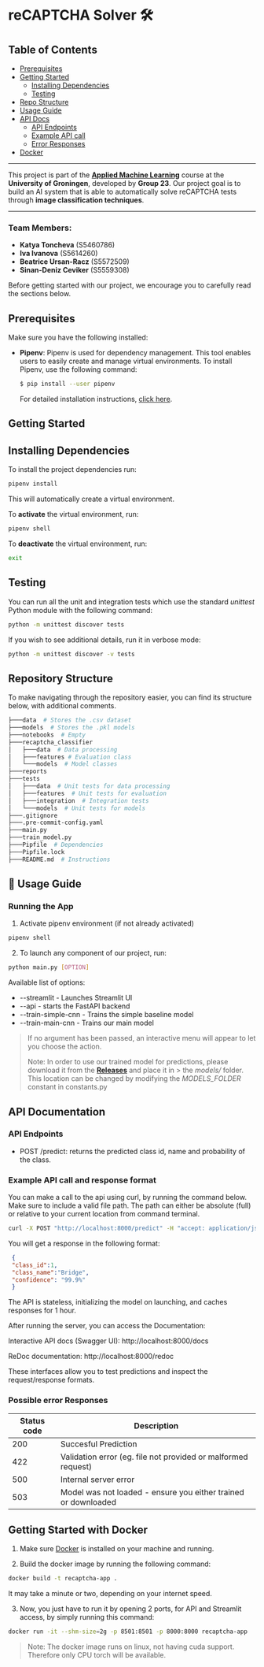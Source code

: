 # reCAPTCHA Solver 🛠️

## Table of Contents

- [Prerequisites](#prerequisites)
- [Getting Started](#getting-started)
    - [Installing Dependencies](#installing-dependencies)
    - [Testing](#testing)
- [Repo Structure](#repository-structure)
- [Usage Guide](#-usage-guide)
- [API Docs](#api-documentation)
    - [API Endpoints](#api-endpoints)
    - [Example API call](#example-api-call-and-response-format)
    - [Error Responses](#possible-error-responses)
- [Docker](#getting-started-with-docker)

---

This project is part of the **[Applied Machine Learning](https://ocasys.rug.nl/current/catalog/course/WBAI065-05#WBAI065-05.2024-2025.1)** course at the **University of Groningen**, developed by **Group 23**. Our project goal is to build an AI system that is able to automatically solve reCAPTCHA tests through **image classification techniques**.

---

### **Team Members:**

- **Katya Toncheva** (S5460786)  
- **Iva Ivanova** (S5614260)  
- **Beatrice Ursan-Racz** (S5572509)  
- **Sinan-Deniz Ceviker** (S5559308)  

Before getting started with our project, we encourage you to carefully read the sections below.

## Prerequisites
Make sure you have the following installed:

- **Pipenv**: Pipenv is used for dependency management. This tool enables users to easily create and manage virtual environments. To install Pipenv, use the following command:
    ```bash
    $ pip install --user pipenv
    ```
    For detailed installation instructions, [click here](https://pipenv.pypa.io/en/latest/installation.html).

## Getting Started
## Installing Dependencies
To install the project dependencies run:

```bash
pipenv install
```

This will automatically create a virtual environment.

To **activate** the virtual environment, run:

```bash
pipenv shell
```

To **deactivate** the virtual environment, run:

```bash
exit
```

## Testing
You can run all the unit and integration tests which use the standard _unittest_ Python module with the following command:

```bash
python -m unittest discover tests
```
If you wish to see additional details, run it in verbose mode:

```bash
python -m unittest discover -v tests
```

## Repository Structure

To make navigating through the repository easier, you can find its structure below, with additional comments.


```bash
├───data  # Stores the .csv dataset
├───models  # Stores the .pkl models
├───notebooks  # Empty
├───recaptcha_classifier
│   ├───data  # Data processing
│   ├───features # Evaluation class
│   └───models  # Model classes
├───reports
├───tests
│   ├───data  # Unit tests for data processing
│   ├───features  # Unit tests for evaluation
│   ├───integration  # Integration tests
│   └───models  # Unit tests for models
├───.gitignore
├───.pre-commit-config.yaml
├───main.py 
├───train_model.py
├───Pipfile  # Dependencies
├───Pipfile.lock
├───README.md  # Instructions
```

## **🚀 Usage Guide**

### Running the App

1. Activate pipenv environment (if not already activated)

```bash
pipenv shell
```

2. To launch any component of our project, run:
```bash
python main.py [OPTION]
```

Available list of options:
- --streamlit - Launches Streamlit UI
- --api - starts the FastAPI backend
- --train-simple-cnn - Trains the simple baseline model
- --train-main-cnn - Trains our main model

> If no argument has been passed, an interactive menu will appear to let you choose the action.
>
> Note: In order to use our trained model for predictions, please download it from the **[Releases](https://github.com/sinan2000/recaptcha/releases)** and place it in > the *models/* folder. This location can be changed by modifying the *MODELS_FOLDER* constant in constants.py


## API Documentation

### API Endpoints
- POST /predict: returns the predicted class id, name and probability of the class.

### Example API call and response format

You can make a call to the api using curl, by running the command below. Make sure to include a valid file path. The path can either be absolute (full) or relative to your
current location from command terminal.

```bash
curl -X POST "http://localhost:8000/predict" -H "accept: application/json" -H "Content-Type: multipart/form-data" -F "file=@<path_to_file>"
```
You will get a response in the following format:

```json
 {
 "class_id":1,
 "class_name":"Bridge",
 "confidence": "99.9%"
 }
```

The API is stateless, initializing the model on launching, and caches responses for 1 hour.


After running the server, you can access the Documentation:

Interactive API docs (Swagger UI): http://localhost:8000/docs

ReDoc documentation: http://localhost:8000/redoc

These interfaces allow you to test predictions and inspect the request/response formats.

### Possible error Responses

| Status code  |    Description
|--------------|----------------------------------------------------------------|
|    200       |  Succesful Prediction                                          |
|    422       |  Validation error (eg. file not provided or malformed request) |
|    500       |  Internal server error                                         |
|    503       |  Model was not loaded - ensure you either trained or downloaded|

## Getting Started with Docker

1. Make sure [Docker](https://docs.docker.com/get-docker/) is installed on your machine and running.

2. Build the docker image by running the following command:
```bash
docker build -t recaptcha-app .
```

It may take a minute or two, depending on your internet speed.

3. Now, you just have to run it by opening 2 ports, for API and Streamlit access, by simply running this command:

```bash
docker run -it --shm-size=2g -p 8501:8501 -p 8000:8000 recaptcha-app
```

> Note: The docker image runs on linux, not having cuda support. Therefore only CPU torch will be available.